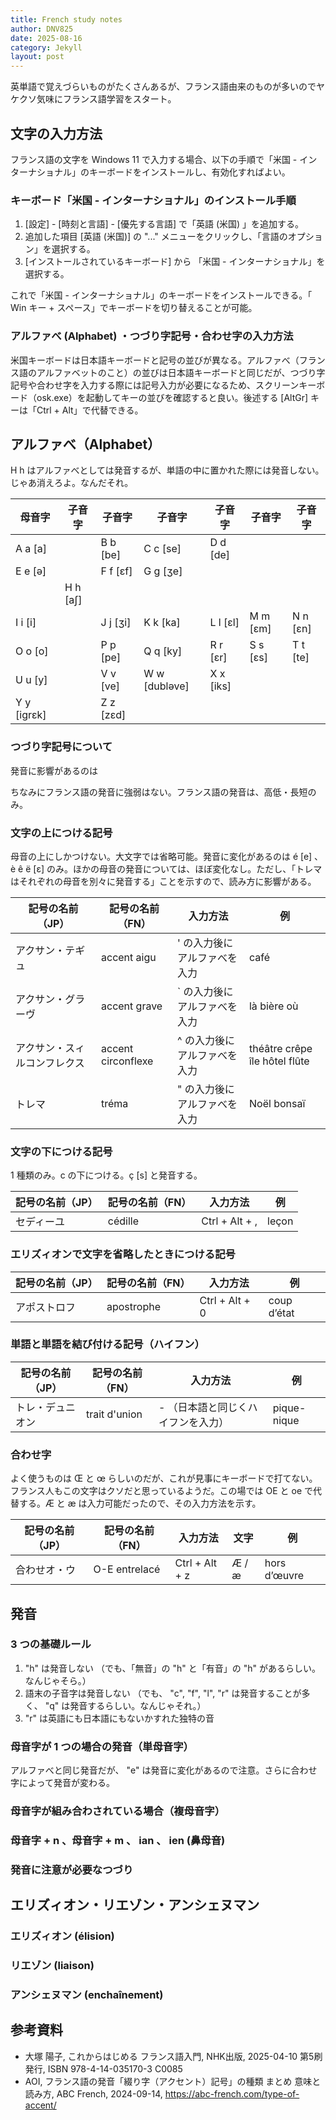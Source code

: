 ```yaml
---
title: French study notes
author: DNV825
date: 2025-08-16
category: Jekyll
layout: post
---
```


英単語で覚えづらいものがたくさんあるが、フランス語由来のものが多いのでヤケクソ気味にフランス語学習をスタート。

## 文字の入力方法

フランス語の文字を Windows 11 で入力する場合、以下の手順で「米国 - インターナショナル」のキーボードをインストールし、有効化すればよい。

### キーボード「米国 - インターナショナル」のインストール手順

1. [設定] - [時刻と言語] - [優先する言語] で「英語 (米国) 」を追加する。
1. 追加した項目 [英語 (米国)] の "..." メニューをクリックし、「言語のオプション」を選択する。
1. [インストールされているキーボード] から 「米国 - インターナショナル」を選択する。

これで「米国 - インターナショナル」のキーボードをインストールできる。「 Win キー + スペース」でキーボードを切り替えることが可能。

### アルファべ (Alphabet) ・つづり字記号・合わせ字の入力方法

米国キーボードは日本語キーボードと記号の並びが異なる。アルファべ（フランス語のアルファベットのこと）の並びは日本語キーボードと同じだが、つづり字記号や合わせ字を入力する際には記号入力が必要になるため、スクリーンキーボード（osk.exe）を起動してキーの並びを確認すると良い。後述する [AltGr] キーは「Ctrl + Alt」で代替できる。

## アルファべ（Alphabet）

H h はアルファべとしては発音するが、単語の中に置かれた際には発音しない。じゃあ消えろよ。なんだそれ。

| 母音字 | 子音字 | 子音字 | 子音字 | 子音字 | 子音字 | 子音字 |
| --- | --- | --- | --- | --- | --- | --- |
| A a [a] | &nbsp; | B b [be] | C c [se] | D d [de] | &nbsp; | &nbsp; |
| E e [ə] | &nbsp; | F f [ɛf] | G g [ʒe] | &nbsp; | &nbsp; | &nbsp; |
| &nbsp;  | H h [aʃ] | &nbsp; | &nbsp; | &nbsp; | &nbsp; | &nbsp; |
| I i [i] | &nbsp; | J j [ʒi] | K k [ka] | L l [ɛl] | M m [ɛm] | N n [ɛn] |
| O o [o] | &nbsp; | P p [pe] | Q q [ky] | R r [ɛr] | S s [ɛs] | T t [te] |
| U u [y] | &nbsp; | V v [ve] | W w [dubləve] | X x [iks] | &nbsp; | &nbsp; |
| Y y [igrɛk] | &nbsp; | Z z [zɛd] | &nbsp; | &nbsp; | &nbsp; | &nbsp; |

### つづり字記号について

発音に影響があるのは

ちなみにフランス語の発音に強弱はない。フランス語の発音は、高低・長短のみ。

### 文字の上につける記号

母音の上にしかつけない。大文字では省略可能。発音に変化があるのは é [e] 、è ê ë [ɛ] のみ。ほかの母音の発音については、ほぼ変化なし。ただし、「トレマはそれぞれの母音を別々に発音する」ことを示すので、読み方に影響がある。

| 記号の名前（JP） | 記号の名前（FN） | 入力方法 | 例 |
| --- | --- | --- | --- |
| アクサン・テギュ | accent aigu | ' の入力後にアルファべを入力 | café |
| アクサン・グラーヴ | accent grave | ` の入力後にアルファべを入力 | là bière où |
| アクサン・スィルコンフレクス | accent circonflexe | ^ の入力後にアルファべを入力 | théâtre crêpe île hôtel flûte |
| トレマ | tréma | " の入力後にアルファべを入力 | Noël bonsaï |

### 文字の下につける記号

1 種類のみ。c の下につける。ç [s] と発音する。

| 記号の名前（JP） | 記号の名前（FN） | 入力方法 | 例 |
| --- | --- | --- | --- |
| セディーユ | cédille | Ctrl + Alt + , | leçon |

### エリズィオンで文字を省略したときにつける記号

| 記号の名前（JP） | 記号の名前（FN） | 入力方法 | 例 |
| --- | --- | --- | --- |
| アポストロフ | apostrophe | Ctrl + Alt + 0 | coup d’état |

### 単語と単語を結び付ける記号（ハイフン）

| 記号の名前（JP） | 記号の名前（FN） | 入力方法 | 例 |
| --- | --- | --- | --- |
| トレ・デュニオン | trait d'union | - （日本語と同じくハイフンを入力） | pique-nique |

### 合わせ字

よく使うものは Œ と œ らしいのだが、これが見事にキーボードで打てない。フランス人もこの文字はクソだと思っているようだ。この場では OE と oe で代替する。Æ と æ は入力可能だったので、その入力方法を示す。

| 記号の名前（JP） | 記号の名前（FN） | 入力方法 | 文字 | 例 |
| --- | --- | --- | --- | --- |
| 合わせオ・ウ | O-E entrelacé | Ctrl + Alt + z | Æ / æ | hors d’œuvre |

## 発音

### 3 つの基礎ルール

1. "h" は発音しない
   （でも、「無音」の "h" と「有音」の "h" があるらしい。なんじゃそら。）
1. 語末の子音字は発音しない
   （でも、 "c", "f", "l", "r" は発音することが多く、 "q" は発音するらしい。なんじゃそれ。）
1. "r" は英語にも日本語にもないかすれた独特の音

### 母音字が 1 つの場合の発音（単母音字）

アルファべと同じ発音だが、 "e" は発音に変化があるので注意。さらに合わせ字によって発音が変わる。

### 母音字が組み合わされている場合（複母音字）

### 母音字 + n 、母音字 + m 、 ian 、 ien (鼻母音)

### 発音に注意が必要なつづり

## エリズィオン・リエゾン・アンシェヌマン

### エリズィオン (élision)

### リエゾン (liaison)

### アンシェヌマン (enchaînement)

## 参考資料

- 大塚 陽子, これからはじめる フランス語入門, NHK出版, 2025-04-10 第5刷発行, ISBN 978-4-14-035170-3 C0085
- AOI, フランス語の発音「綴り字（アクセント）記号」の種類 まとめ 意味と読み方, ABC French, 2024-09-14, <https://abc-french.com/type-of-accent/>
